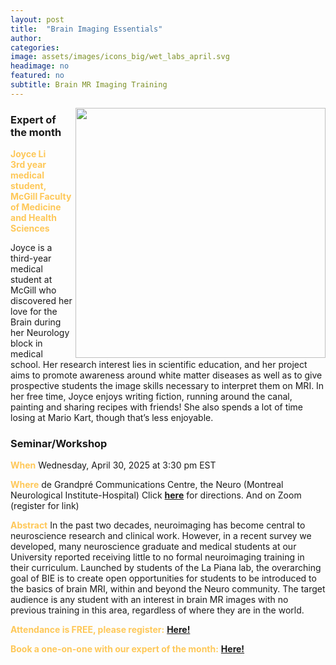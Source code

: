 ```yaml
---
layout: post
title:  "Brain Imaging Essentials"
author: 
categories:
image: assets/images/icons_big/wet_labs_april.svg
headimage: no
featured: no
subtitle: Brain MR Imaging Training
---
```

<style>
orange {
  color: rgba(254, 200, 89, 1);
  font-weight: bold;
}
</style>
<!-- ![](../assets/images/video_screenshots/click-to-see-video.png) -->

<!-- [![](../assets/images/video_screenshots/2023-10-05_osoh_ko_oct-video-screenshot.png)](https://www.youtube.com/watch?v=OHxnwzOKqHM&list=PL4IAzeXaocvx2rSfU1YCuTN3SmnOMqOz3&index=4) -->
<img align="right" width="400" src="{{site.baseurl}}/assets/images/monthly_posters/2025-4-2_osoh_rb_apr-poster-portrait.png">


### Expert of the month
<orange>Joyce Li<br> 3rd year medical student, McGill Faculty of Medicine and Health Sciences</orange>

Joyce is a third-year medical student at McGill who discovered her love for the Brain during her Neurology block in medical school. Her research interest lies in scientific education, and her project aims to promote awareness around white matter diseases as well as to give prospective students the image skills necessary to interpret them on MRI.
In her free time, Joyce enjoys writing fiction, running around the canal, painting and sharing recipes with friends! She also spends a lot of time losing at Mario Kart, though that’s less enjoyable.

### Seminar/Workshop


<orange>When</orange>
Wednesday, April 30, 2025 at 3:30 pm EST

<orange>Where</orange>
de Grandpré Communications Centre, the Neuro (Montreal Neurological Institute-Hospital)
Click **[here](https://www.mcgill.ca/neuro/about/find-us/wayfinding)** for directions.
And on Zoom (register for link)

<orange>Abstract</orange>
In the past two decades, neuroimaging has become central to neuroscience research and clinical work. However, in a recent survey we developed, many neuroscience graduate and medical students at our University reported receiving little to no formal neuroimaging training in their curriculum. Launched by students of the La Piana lab, the overarching goal of BIE is to create open opportunities for students to be introduced to the basics of brain MRI, within and beyond the Neuro community. The target audience is any student with an interest in brain MR images with no previous training in this area, regardless of where they are in the world.

<orange>Attendance is FREE, please register:</orange> 
**[Here!](https://www.eventbrite.com/e/open-science-office-hours-special-lecture-tickets-1123667452599?aff=ebdsshcopyurl&utm-campaign=social&utm-content=attendeeshare&utm-medium=discovery&utm-term=listing&utm-source=cp)**

<orange>Book a one-on-one with our expert of the month:</orange> 
**[Here!](https://calendly.com/open-science-expert)**

